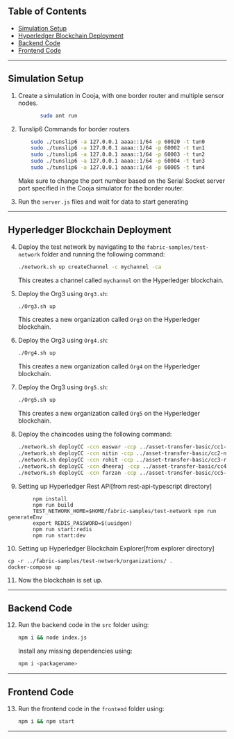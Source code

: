 ## Table of Contents

- [Simulation Setup](#simulation-setup)
- [Hyperledger Blockchain Deployment](#hyperledger-blockchain-deployment)
- [Backend Code](#backend-code)
- [Frontend Code](#frontend-code)

---

## Simulation Setup

1. Create a simulation in Cooja, with one border router and multiple sensor nodes.
     ```bash
			sudo ant run
     ``` 

2. Tunslip6 Commands for border routers
    ```bash
		sudo ./tunslip6 -a 127.0.0.1 aaaa::1/64 -p 60020 -t tun0
		sudo ./tunslip6 -a 127.0.0.1 aaaa::1/64 -p 60002 -t tun1
		sudo ./tunslip6 -a 127.0.0.1 aaaa::1/64 -p 60003 -t tun2
		sudo ./tunslip6 -a 127.0.0.1 aaaa::1/64 -p 60004 -t tun3
		sudo ./tunslip6 -a 127.0.0.1 aaaa::1/64 -p 60005 -t tun4
    ```
    Make sure to change the port number based on the Serial Socket server port specified in the Cooja simulator for the border router.

3. Run the `server.js` files and wait for data to start generating

---

## Hyperledger Blockchain Deployment

4. Deploy the test network by navigating to the `fabric-samples/test-network` folder and running the following command:
    ```bash
    ./network.sh up createChannel -c mychannel -ca
    ```
    This creates a channel called `mychannel` on the Hyperledger blockchain.

5. Deploy the Org3 using `Org3.sh`:
    ```bash
    ./Org3.sh up
    ```
    This creates a new organization called `Org3` on the Hyperledger blockchain.

6. Deploy the Org3 using `Org4.sh`:
    ```bash
    ./Org4.sh up
    ```
    This creates a new organization called `Org4` on the Hyperledger blockchain.

7. Deploy the Org3 using `Org5.sh`:
    ```bash
    ./Org5.sh up
    ```
    This creates a new organization called `Org5` on the Hyperledger blockchain.

8. Deploy the chaincodes using the following command:
    ```bash
    ./network.sh deployCC -ccn easwar -ccp ../asset-transfer-basic/cc1-easwar/ -ccl node
	./network.sh deployCC -ccn nitin -ccp ../asset-transfer-basic/cc2-nitin/ -ccl node
	./network.sh deployCC -ccn rohit -ccp ../asset-transfer-basic/cc3-rohit/ -ccl node
	./network.sh deployCC -ccn dheeraj -ccp ../asset-transfer-basic/cc4-dheeraj/ -ccl node
	./network.sh deployCC -ccn farzan -ccp ../asset-transfer-basic/cc5-farzan/ -ccl node
    ```
9. Setting up Hyperledger Rest API[from rest-api-typescript directory]
```
		npm install
		npm run build
		TEST_NETWORK_HOME=$HOME/fabric-samples/test-network npm run generateEnv
		export REDIS_PASSWORD=$(uuidgen)
		npm run start:redis
		npm run start:dev
```
10. Setting up Hyperledger Blockchain Explorer[from explorer directory]
```
cp -r ../fabric-samples/test-network/organizations/ .
docker-compose up 
```
11. Now the blockchain is set up.

---

## Backend Code

12. Run the backend code in the `src` folder using:
    ```bash
    npm i && node index.js
    ```
    Install any missing dependencies using:
    ```bash
    npm i <packagename>
    ```

---

## Frontend Code

13. Run the frontend code in the `frontend` folder using:
    ```bash
    npm i && npm start
    ```

---
